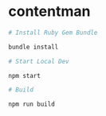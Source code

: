 # contentman



```bash
# Install Ruby Gem Bundle

bundle install

# Start Local Dev

npm start

# Build

npm run build
```
